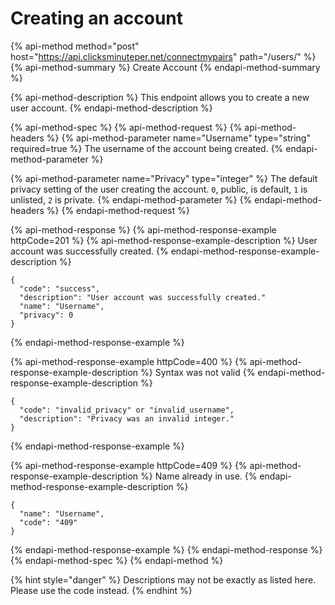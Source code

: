 # Creating an account

{% api-method method="post" host="https://api.clicksminuteper.net/connectmypairs" path="/users/" %}
{% api-method-summary %}
Create Account
{% endapi-method-summary %}

{% api-method-description %}
This endpoint allows you to create a new user account.
{% endapi-method-description %}

{% api-method-spec %}
{% api-method-request %}
{% api-method-headers %}
{% api-method-parameter name="Username" type="string" required=true %}
The username of the account being created.
{% endapi-method-parameter %}

{% api-method-parameter name="Privacy" type="integer" %}
The default privacy setting of the user creating the account. `0`, public, is default, `1` is unlisted, `2` is private.
{% endapi-method-parameter %}
{% endapi-method-headers %}
{% endapi-method-request %}

{% api-method-response %}
{% api-method-response-example httpCode=201 %}
{% api-method-response-example-description %}
User account was successfully created.
{% endapi-method-response-example-description %}

```text
{    
  "code": "success",
  "description": "User account was successfully created."
  "name": "Username",
  "privacy": 0
}
```
{% endapi-method-response-example %}

{% api-method-response-example httpCode=400 %}
{% api-method-response-example-description %}
Syntax was not valid
{% endapi-method-response-example-description %}

```text
{    
  "code": "invalid_privacy" or "invalid_username",
  "description": "Privacy was an invalid integer."
}
```
{% endapi-method-response-example %}

{% api-method-response-example httpCode=409 %}
{% api-method-response-example-description %}
Name already in use.
{% endapi-method-response-example-description %}

```text
{    
  "name": "Username",
  "code": "409"
}
```
{% endapi-method-response-example %}
{% endapi-method-response %}
{% endapi-method-spec %}
{% endapi-method %}

{% hint style="danger" %}
Descriptions may not be exactly as listed here. Please use the code instead.
{% endhint %}

